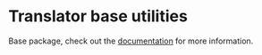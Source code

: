 # Translator base utilities

Base package, check out the [documentation](https://yanickrochon.github.io/i18n/docs/about/) for more information.
